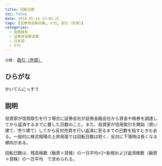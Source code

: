 ```yaml
---
title: 回転日数
toc: false
date: 2018-05-18 13:05:22
tags: [证券用语解说集, か行, 取引（売買）]
categories:
  - 金融服务
  - 证券用语解说集
  - 日本語
  - か行
---
```


`分類：` [取引（売買）](/tags/取引（売買）/)

## ひらがな

かいてんにっすう

## 説明

投資家が信用取引を行う場合に証券会社が証券金融会社から資金や株券を調達してから返済するまでに要した日数のこと。また、投資家が信用取引を開始（買い建て、売り建て）してから反対売買を行い返済に至るまでの日数を指すときもある。一般的に株式相場の上昇局面では回転日数は短く、反対に下落時は長くなる傾向がある。

回転日数は、残高株数（融資＋貸株）の一日平均×2÷新規および返済株数（融資＋貸株）の一日平均　で求められる。
